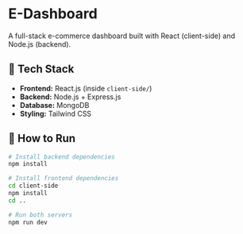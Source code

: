 # E-Dashboard

A full-stack e-commerce dashboard built with React (client-side) and Node.js (backend).

## 🚀 Tech Stack

- **Frontend:** React.js (inside `client-side/`)
- **Backend:** Node.js + Express.js
- **Database:** MongoDB
- **Styling:** Tailwind CSS

## 🔧 How to Run

```bash
# Install backend dependencies
npm install

# Install frontend dependencies
cd client-side
npm install
cd ..

# Run both servers
npm run dev

